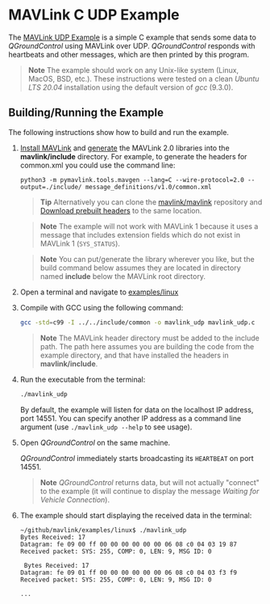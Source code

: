 # MAVLink C UDP Example

The [MAVLink UDP Example](https://github.com/mavlink/mavlink/tree/master/examples/linux) is a simple C example that sends some data to *QGroundControl* using MAVLink over UDP. 
*QGroundControl* responds with heartbeats and other messages, which are then printed by this program.

> **Note** The example should work on any Unix-like system (Linux, MacOS, BSD, etc.). 
  These instructions were tested on a clean *Ubuntu LTS 20.04* installation using the default version of *gcc* (9.3.0).

## Building/Running the Example

The following instructions show how to build and run the example.

1. [Install MAVLink](../getting_started/installation.md) and [generate](../getting_started/generate_libraries.md) the MAVLink 2.0 libraries into the **mavlink/include** directory.
   For example, to generate the headers for common.xml you could use the command line:
   ```
   python3 -m pymavlink.tools.mavgen --lang=C --wire-protocol=2.0 --output=./include/ message_definitions/v1.0/common.xml
   ```
  
   > **Tip** Alternatively you can clone the [mavlink/mavlink](https://github.com/mavlink/mavlink/) repository and [Download prebuilt headers](../README.md#prebuilt_libraries) to the same location.

   <span></span>
   > **Note** The example will not work with MAVLink 1 because it uses a message that includes extension fields which do not exist in MAVLink 1 (`SYS_STATUS`).

   <span></span>
   > **Note** You can put/generate the library wherever you like, but the build command below assumes they are located in directory named **include** below the MAVLink root directory.
   
1. Open a terminal and navigate to [examples/linux](https://github.com/mavlink/mavlink/tree/master/examples/linux)
1. Compile with GCC using the following command:
   ```bash
   gcc -std=c99 -I ../../include/common -o mavlink_udp mavlink_udp.c
   ```
   > **Note** The MAVLink header directory must be added to the include path. 
     The path here assumes you are building the code from the example directory, and that have installed the headers in **mavlink/include**.
     
1. Run the executable from the terminal:
   ```bash
   ./mavlink_udp
   ```
   By default, the example will listen for data on the localhost IP address, port 14551. 
   You can specify another IP address as a command line argument (use `./mavlink_udp --help` to see usage).

1. Open *QGroundControl* on the same machine. 

   *QGroundControl* immediately starts broadcasting its `HEARTBEAT` on port 14551.
   
   > **Note** *QGroundControl* returns data, but will not actually "connect" to the example (it will continue to display the message *Waiting for Vehicle Connection*).

1. The example should start displaying the received data in the terminal:
   ```
   ~/github/mavlink/examples/linux$ ./mavlink_udp
   Bytes Received: 17
   Datagram: fe 09 00 ff 00 00 00 00 00 00 06 08 c0 04 03 19 87 
   Received packet: SYS: 255, COMP: 0, LEN: 9, MSG ID: 0
   
    Bytes Received: 17
   Datagram: fe 09 01 ff 00 00 00 00 00 00 06 08 c0 04 03 f3 f9 
   Received packet: SYS: 255, COMP: 0, LEN: 9, MSG ID: 0

   ...
   ```
